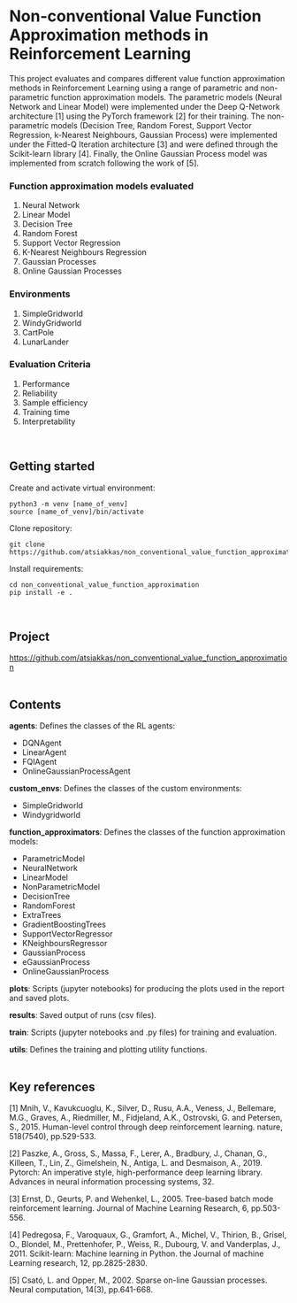 # Non-conventional Value Function Approximation methods in Reinforcement Learning

This project evaluates and compares different value function approximation methods in Reinforcement Learning using a range of parametric and non-parametric function approximation models. The parametric models (Neural Network and Linear Model) were implemented under the Deep Q-Network architecture [1] using the PyTorch framework [2] for their training. The non-parametric models (Decision Tree, Random Forest, Support Vector Regression, k-Nearest Neighbours, Gaussian Process) were implemented under the Fitted-Q Iteration architecture [3] and were defined through the Scikit-learn library [4]. Finally, the Online Gaussian Process model was implemented from scratch following the work of [5].

### Function approximation models evaluated
  1. Neural Network
  2. Linear Model
  3. Decision Tree
  4. Random Forest
  5. Support Vector Regression
  6. K-Nearest Neighbours Regression
  7. Gaussian Processes
  8. Online Gaussian Processes

### Environments
  1. SimpleGridworld
  2. WindyGridworld
  3. CartPole
  4. LunarLander

### Evaluation Criteria
  1. Performance
  2. Reliability
  3. Sample efficiency
  4. Training time
  5. Interpretability
<br/>

## Getting started

Create and activate virtual environment:
```
python3 -m venv [name_of_venv]
source [name_of_venv]/bin/activate
```

Clone repository:
```
git clone https://github.com/atsiakkas/non_conventional_value_function_approximation.git
```

Install requirements:
```
cd non_conventional_value_function_approximation
pip install -e .
```
<br/>



## Project

https://github.com/atsiakkas/non_conventional_value_function_approximation<br/>
<br/>


## Contents

**agents**: Defines the classes of the RL agents: 
 - DQNAgent
 - LinearAgent
 - FQIAgent
 - OnlineGaussianProcessAgent

**custom_envs**: Defines the classes of the custom environments:
 - SimpleGridworld
 - Windygridworld

**function_approximators**: Defines the classes of the function approximation models:
 - ParametricModel
 - NeuralNetwork
 - LinearModel
 - NonParametricModel
 - DecisionTree
 - RandomForest
 - ExtraTrees
 - GradientBoostingTrees
 - SupportVectorRegressor
 - KNeighboursRegressor
 - GaussianProcess
 - eGaussianProcess
 - OnlineGaussianProcess

**plots**: Scripts (jupyter notebooks) for producing the plots used in the report and saved plots.

**results**: Saved output of runs (csv files).

**train**: Scripts (jupyter notebooks and .py files) for training and evaluation.

**utils**: Defines the training and plotting utility functions.<br/>
<br/>


## Key references

[1] Mnih, V., Kavukcuoglu, K., Silver, D., Rusu, A.A., Veness, J., Bellemare, M.G., Graves, A., Riedmiller, M., Fidjeland, A.K., Ostrovski, G. and Petersen, S., 2015. Human-level control through deep reinforcement learning. nature, 518(7540), pp.529-533.

[2] Paszke, A., Gross, S., Massa, F., Lerer, A., Bradbury, J., Chanan, G., Killeen, T., Lin, Z., Gimelshein, N., Antiga, L. and Desmaison, A., 2019. Pytorch: An imperative style, high-performance deep learning library. Advances in neural information processing systems, 32.

[3] Ernst, D., Geurts, P. and Wehenkel, L., 2005. Tree-based batch mode reinforcement learning. Journal of Machine Learning Research, 6, pp.503-556.

[4] Pedregosa, F., Varoquaux, G., Gramfort, A., Michel, V., Thirion, B., Grisel, O., Blondel, M., Prettenhofer, P., Weiss, R., Dubourg, V. and Vanderplas, J., 2011. Scikit-learn: Machine learning in Python. the Journal of machine Learning research, 12, pp.2825-2830.

[5] Csató, L. and Opper, M., 2002. Sparse on-line Gaussian processes. Neural computation, 14(3), pp.641-668.


